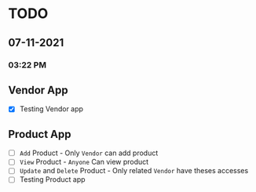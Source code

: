 # TODO

## 07-11-2021

### 03:22 PM

## Vendor App

- [x] Testing Vendor app

## Product App

- [ ] `Add` Product - Only `Vendor` can add product
- [ ] `View` Product - `Anyone` Can view product
- [ ] `Update` and `Delete` Product - Only related `Vendor` have theses accesses
- [ ] Testing Product app
